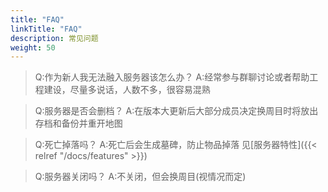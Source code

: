 ```yaml
---
title: "FAQ"
linkTitle: "FAQ"
description: 常见问题
weight: 50
---
```


> Q:作为新人我无法融入服务器该怎么办？
> A:经常参与群聊讨论或者帮助工程建设，尽量多说话，人数不多，很容易混熟

> Q:服务器是否会删档？
> A:在版本大更新后大部分成员决定换周目时将放出存档和备份并重开地图

> Q:死亡掉落吗？
> A:死亡后会生成墓碑，防止物品掉落 见[服务器特性]({{< relref "/docs/features" >}})

> Q:服务器关闭吗？
> A:不关闭，但会换周目(视情况而定)
